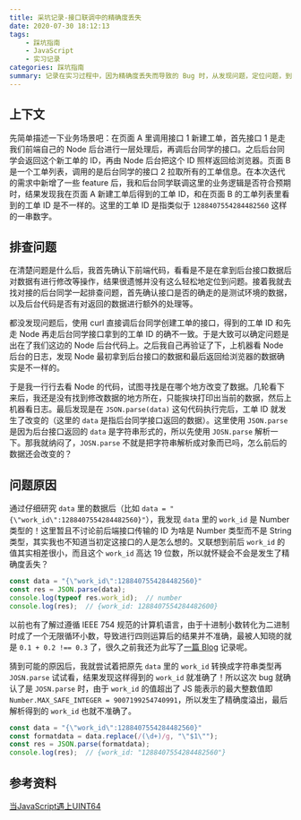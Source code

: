 ```yaml
---
title: 采坑记录-接口联调中的精确度丢失
date: 2020-07-30 18:12:13
tags:
    - 踩坑指南
    - JavaScript
    - 实习记录
categories: 踩坑指南
summary: 记录在实习过程中，因为精确度丢失而导致的 Bug 时，从发现问题，定位问题，到解决问题的过程。
---
```


## 上下文

先简单描述一下业务场景吧：在页面 A 里调用接口 1 新建工单，首先接口 1 是走我们前端自己的 Node 后台进行一层处理后，再调后台同学的接口。之后后台同学会返回这个新工单的 ID，再由 Node 后台把这个 ID 照样返回给浏览器。页面 B 是一个工单列表，调用的是后台同学的接口 2 拉取所有的工单信息。在本次迭代的需求中新增了一些 feature 后，我和后台同学联调这里的业务逻辑是否符合预期时，结果发现我在页面 A 新建工单后得到的工单 ID，和在页面 B 的工单列表里看到的工单 ID 是不一样的。这里的工单 ID 是指类似于 `1288407554284482560` 这样的一串数字。

## 排查问题

在清楚问题是什么后，我首先确认下前端代码，看看是不是在拿到后台接口数据后对数据有进行修改等操作，结果很遗憾并没有这么轻松地定位到问题。接着我就去找对接的后台同学一起排查问题，首先确认接口是否的确走的是测试环境的数据，以及后台代码是否有对返回的数据进行额外的处理等。

都没发现问题后，使用 curl 直接调后台同学创建工单的接口，得到的工单 ID 和先走 Node 再走后台同学接口拿到的工单 ID 的确不一致。于是大致可以确定问题是出在了我们这边的 Node 后台代码上。之后我自己再验证了下，上机器看 Node 后台的日志，发现 Node 最初拿到后台接口的数据和最后返回给浏览器的数据确实是不一样的。

于是我一行行去看 Node 的代码，试图寻找是在哪个地方改变了数据。几轮看下来后，我还是没有找到修改数据的地方所在，只能挨块打印出当前的数据，然后上机器看日志。最后发现是在 `JSON.parse(data)` 这句代码执行完后，工单 ID 就发生了改变的（这里的 `data` 是指后台同学接口返回的数据）。这里使用 `JSON.parse` 是因为后台接口返回的 `data` 是字符串形式的，所以先使用 `JOSN.parse` 解析一下。那我就纳闷了，`JOSN.parse` 不就是把字符串解析成对象而已吗，怎么前后的数据还会改变的？

## 问题原因

通过仔细研究 `data` 里的数据后（比如 `data = "{\"work_id\":1288407554284482560}"`），我发现 `data` 里的 `work_id` 是 Number 类型的！这里暂且不讨论前后端接口传输的 ID 为啥是 Number 类型而不是 String 类型，其实我也不知道当初定这接口的人是怎么想的。又联想到前后 `work_id` 的值其实相差很小，而且这个 `work_id` 高达 19 位数，所以就怀疑会不会是发生了精确度丢失？

```js
const data = "{\"work_id\":1288407554284482560}"
const res = JSON.parse(data);
console.log(typeof res.work_id);  // number
console.log(res);  // {work_id: 1288407554284482600}
```

以前也有了解过遵循 IEEE 754 规范的计算机语言，由于十进制小数转化为二进制时成了一个无限循环小数，导致进行四则运算后的结果并不准确，最被人知晓的就是 `0.1 + 0.2 !== 0.3` 了，很久之前我还为此写了[一篇 Blog](http://blog.dangosky.com/2019/03/02/0-1-0-2-0-3/) 记录呢。

猜到可能的原因后，我就尝试着把原先 `data` 里的 `work_id` 转换成字符串类型再 `JOSN.parse` 试试看，结果发现这样得到的 `work_id` 就准确了！所以这次 bug 就确认了是 `JOSN.parse` 时，由于 `work_id` 的值超出了 JS 能表示的最大整数值即 `Number.MAX_SAFE_INTEGER = 9007199254740991`，所以发生了精确度溢出，最后解析得到的 `work_id` 也就不准确了。

```js
const data = "{\"work_id\":1288407554284482560}"
const formatdata = data.replace(/(\d+)/g, "\"$1\"");
const res = JSON.parse(formatdata);
console.log(res);  // {work_id: "1288407554284482560"}
```

## 参考资料

[当JavaScript遇上UINT64](https://imweb.io/topic/581a8eb02373d1aa606c8be7)
